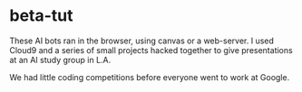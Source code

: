 # beta-tut

These AI bots ran in the browser, using canvas or a web-server. I used Cloud9 and a series of small projects hacked together to give presentations at an AI study group in L.A.

We had little coding competitions before everyone went to work at Google.

